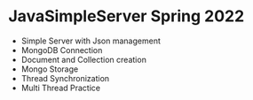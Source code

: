 # JavaSimpleServer Spring 2022
- Simple Server with Json management
- MongoDB Connection
- Document and Collection creation
- Mongo Storage
- Thread Synchronization
- Multi Thread Practice
  
